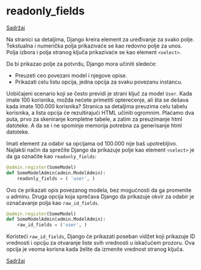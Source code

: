 # readonly_fields

[Sadržaj](00_sadrzaj.md)

Na stranici sa detaljima, Django kreira element za uređivanje za svako polje. Tekstualna i numerička polja prikazivaće se kao redovno polje za unos. Polja izbora i polja stranog ključa prikazivaće se kao element `<select>`.

Da bi prikazao polje za potvrdu, Django mora učiniti sledeće:

- Preuzeti ceo povezani model i njegove opise.
- Prikazati celu listu opcija, jedna opcija za svaku povezanu instancu.

Uobičajeni scenario koji se često previdi je strani ključ za model `User`. Kada imate 100 korisnika, možda nećete primetiti opterećenje, ali šta se dešava kada imate 100.000 korisnika? Stranica sa detaljima preuzima celu tabelu korisnika, a lista opcija će rezultirajući HTML učiniti ogromnim. Plaćamo dva puta, prvo za
skeniranje kompletne tabele, a zatim za preuzimanje html datoteke. A da se i ne spominje memorija potrebna za generisanje html datoteke.

Imati element za odabir sa opcijama od 100.000 nije baš upotrebljivo. Najlakši način da sprečite Django da prikazuje polje kao element `<select>` je da ga označite kao `readonly_fields`:

```py
@admin.register(SomeModel)
def SomeModelAdmin(admin.ModelAdmin):
    readonly_fields = ( 'user', )
```

Ovo će prikazati opis povezanog modela, bez mogućnosti da ga promenite u adminu. Druga opcija koja sprečava Django da prikazuje okvir za odabir je označavanje polja kao `raw_id_fields`.

```py
@admin.register(SomeModel)
def SomeModelAdmin(admin.ModelAdmin):
    raw_id_fields = ('user', )
```

Koristeći `raw_id_fields`, Django će prikazati poseban vidžet koji prikazuje ID vrednosti i opciju za otvaranje liste svih vrednosti u iskačućem prozoru. Ova opcija je veoma korisna kada želite da izmenite vrednost stranog ključa.

[Sadržaj](00_sadrzaj.md)
